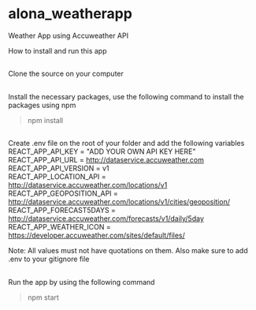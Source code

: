 # alona_weatherapp
Weather App using Accuweather API

How to install and run this app

##
Clone the source on your computer

##
Install the necessary packages, use the following command to install the packages using npm
  > npm install

##
Create .env file on the root of your folder and add the following variables
  REACT_APP_API_KEY = "ADD YOUR OWN API KEY HERE"  
  REACT_APP_API_URL = http://dataservice.accuweather.com  
  REACT_APP_API_VERSION = v1  
  REACT_APP_LOCATION_API = http://dataservice.accuweather.com/locations/v1  
  REACT_APP_GEOPOSITION_API = http://dataservice.accuweather.com/locations/v1/cities/geoposition/  
  REACT_APP_FORECAST5DAYS = http://dataservice.accuweather.com/forecasts/v1/daily/5day  
  REACT_APP_WEATHER_ICON = https://developer.accuweather.com/sites/default/files/  

  Note: All values must not have quotations on them. Also make sure to add .env to your gitignore file

##
Run the app by using the following command
  > npm start